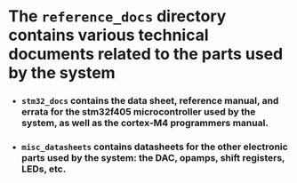 # The `reference_docs` directory contains various technical documents related to the parts used by the system

- ### `stm32_docs` contains the data sheet, reference manual, and errata for the stm32f405 microcontroller used by the system, as well as the cortex-M4 programmers manual.

- ### `misc_datasheets` contains datasheets for the other electronic parts used by the system: the DAC, opamps, shift registers, LEDs, etc.
